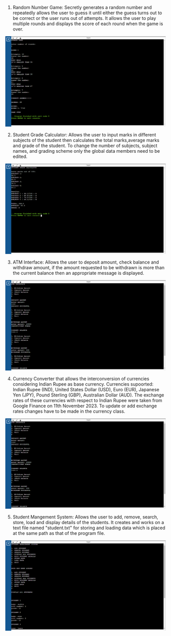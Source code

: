 1) Random Number Game: Secretly generates a random number and repeatedly allows the user to guess it until either the guess turns out to be correct or the user runs out of attempts. It allows the user to play multiple rounds and displays the score of each round when the game is over.
<img src="output/NumberGame.png">

2) Student Grade Calculator: Allows the user to input marks in different subjects of the student then calculates the total marks,average marks and grade of the student. To change the number of subjects, subject names, and grading scheme only the global data members need to be edited.
<img src="output/GradeCalculator.png">

3) ATM Interface: Allows the user to deposit amount, check balance and withdraw amount, if the amount requested to be withdrawn is more than the current balance then an appropriate message is displayed.
<img src="output/ATM_interface.png">

4) Currency Converter that allows the interconversion of currencies considering Indian Rupee as base currency.
Currencies supoorted: Indian Rupee (IND), United States Dollar (USD), Euro (EUR), Japanese Yen (JPY), Pound Sterling (GBP), Australian Dollar (AUD). The exchange rates of these currencies with respect to Indian Rupee were taken from Google Finance on 11th November 2023. To update or add exchange rates changes have to be made in the currency class.
<img src="output/ATM_interface.png">

5) Student Mangement System: Allows the user to add, remove, search, store, load and display details of the students. It creates and works on a text file named "student.txt" for storing and loading data which is placed at the same path as that of the program file.
<img src="output/StudentDBMS.png">
